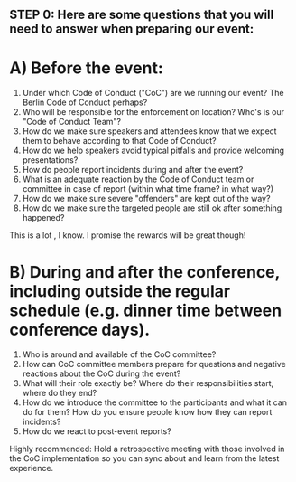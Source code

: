 ## STEP 0: Here are some questions that you will need to answer when preparing our event:


# A) Before the event:

1. Under which Code of Conduct ("CoC") are we running our event? The Berlin Code of Conduct perhaps? 
2. Who will be responsible for the enforcement on location? Who's is our "Code of Conduct Team"?
2. How do we make sure speakers and attendees know that we expect them to behave according to that Code of Conduct?
3. How do we help speakers avoid typical pitfalls and provide welcoming presentations?
4. How do people report incidents during and after the event?
5. What is an adequate reaction by the Code of Conduct team or committee in case of report (within what time frame? in what way?)
6. How do we make sure severe "offenders" are kept out of the way?
7. How do we make sure the targeted people are still ok after something happened?

This is a lot , I know. I promise the rewards will be great though!


# B) During and after the conference, including outside the regular schedule (e.g. dinner time between conference days).

1. Who is around and available of the CoC committee?
2. How can CoC committee members prepare for questions and negative reactions about the CoC during the event?
3. What will their role exactly be? Where do their responsibilities start, where do they end?
4. How do we introduce the committee to the participants and what it can do for them? How do you ensure people know how they can report incidents?
5. How do we react to post-event reports?

Highly recommended:
Hold a retrospective meeting with those involved in the CoC implementation so you can sync about and learn from the latest experience.
